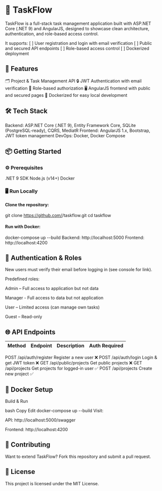 # 📝 TaskFlow
TaskFlow is a full-stack task management application built with ASP.NET Core (.NET 9) and AngularJS, designed to showcase clean architecture, authentication, and role-based access control.

It supports:
[ ] User registration and login with email verification
[ ] Public and secured API endpoints
[ ] Role-based access control
[ ] Dockerized deployment

## 🚀 Features
🗂 Project & Task Management API
🔒 JWT Authentication with email verification
👥 Role-based authorization
🖥 AngularJS frontend with public and secured pages
🐳 Dockerized for easy local development

## 🛠 Tech Stack
Backend: ASP.NET Core (.NET 9), Entity Framework Core, SQLite (PostgreSQL-ready), CQRS, MediatR
Frontend: AngularJS 1.x, Bootstrap, JWT token management
DevOps: Docker, Docker Compose

## 📦 Getting Started
### ⚙️ Prerequisites
.NET 9 SDK
Node.js (v14+)
Docker

### 🖥 Run Locally
#### Clone the repository:
git clone https://github.com/<your-username>/taskflow.git
cd taskflow

#### Run with Docker:
docker-compose up --build
Backend: http://localhost:5000
Frontend: http://localhost:4200

## 🔑 Authentication & Roles
New users must verify their email before logging in (see console for link).

Predefined roles:

Admin – Full access to application but not data

Manager - Full access to data but not application

User – Limited access (can manage own tasks)

Guest – Read-only

## 🌐 API Endpoints
| Method | Endpoint | Description | Auth Required |
| ------ | -------- | ----------- | ------------- |
POST	/api/auth/register	Register a new user	❌
POST	/api/auth/login	Login & get JWT token	❌
GET	/api/public/projects	Get public projects	❌
GET	/api/projects	Get projects for logged-in user	✅
POST	/api/projects	Create new project	✅

## 🐳 Docker Setup
Build & Run

bash
Copy
Edit
docker-compose up --build
Visit:

API: http://localhost:5000/swagger

Frontend: http://localhost:4200

## 👥 Contributing
Want to extend TaskFlow? Fork this repository and submit a pull request.

## 📜 License
This project is licensed under the MIT License.
